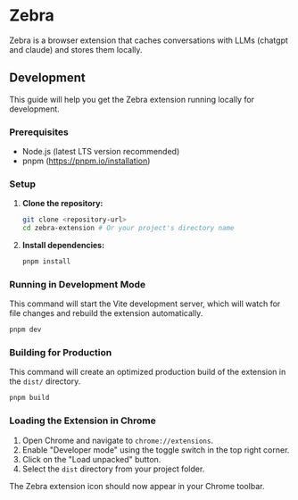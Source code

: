 # Zebra

Zebra is a browser extension that caches conversations with LLMs (chatgpt and claude) and stores them locally.

## Development

This guide will help you get the Zebra extension running locally for development.

### Prerequisites

*   Node.js (latest LTS version recommended)
*   pnpm (https://pnpm.io/installation)

### Setup

1.  **Clone the repository:**
    ```bash
    git clone <repository-url>
    cd zebra-extension # Or your project's directory name
    ```

2.  **Install dependencies:**
    ```bash
    pnpm install
    ```

### Running in Development Mode

This command will start the Vite development server, which will watch for file changes and rebuild the extension automatically.

```bash
pnpm dev
```

### Building for Production

This command will create an optimized production build of the extension in the `dist/` directory.

```bash
pnpm build
```

### Loading the Extension in Chrome

1.  Open Chrome and navigate to `chrome://extensions`.
2.  Enable "Developer mode" using the toggle switch in the top right corner.
3.  Click on the "Load unpacked" button.
4.  Select the `dist` directory from your project folder.

The Zebra extension icon should now appear in your Chrome toolbar.
